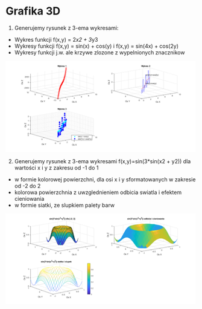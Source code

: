 # Grafika 3D

1. Generujemy rysunek z 3-ema wykresami:
- Wykres funkcji f(x,y) = 2*x2 + 3*y3
- Wykresy funkcji f(x,y) = sin(x) + cos(y) i f(x,y) = sin(4x) + cos(2y)
- Wykresy funkcji j.w. ale krzywe zlozone z wypelnionych znacznikow

<img src="01.png" />

2. Generujemy rysunek z 3-ema wykresami f(x,y)=sin(3*sin(x2 + y2)) dla wartości x i y z zakresu od -1 do 1
- w formie kolorowej powierzchni, dla osi x i y sformatowanych w zakresie od -2 do 2
- kolorowa powierzchnia z uwzglednieniem odbicia swiatla i efektem cieniowania
- w formie siatki, ze slupkiem palety barw

<img src="02.png" />
